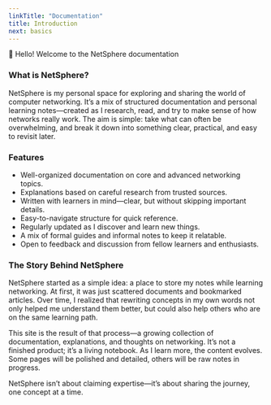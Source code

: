 ```yaml
---
linkTitle: "Documentation"
title: Introduction
next: basics
---
```


👋 Hello! Welcome to the NetSphere documentation

### **What is NetSphere?**

NetSphere is my personal space for exploring and sharing the world of computer networking.
It’s a mix of structured documentation and personal learning notes—created as I research, read, and try to make sense of how networks really work.
The aim is simple: take what can often be overwhelming, and break it down into something clear, practical, and easy to revisit later.

### **Features**

- Well-organized documentation on core and advanced networking topics.
- Explanations based on careful research from trusted sources.
- Written with learners in mind—clear, but without skipping important details.
- Easy-to-navigate structure for quick reference.
- Regularly updated as I discover and learn new things.
- A mix of formal guides and informal notes to keep it relatable.
- Open to feedback and discussion from fellow learners and enthusiasts.

### **The Story Behind NetSphere**

NetSphere started as a simple idea: a place to store my notes while learning networking.
At first, it was just scattered documents and bookmarked articles. Over time, I realized that rewriting concepts in my own words not only helped me understand them better, but could also help others who are on the same learning path.

This site is the result of that process—a growing collection of documentation, explanations, and thoughts on networking. It’s not a finished product; it’s a living notebook. As I learn more, the content evolves. Some pages will be polished and detailed, others will be raw notes in progress.

NetSphere isn’t about claiming expertise—it’s about sharing the journey, one concept at a time.
